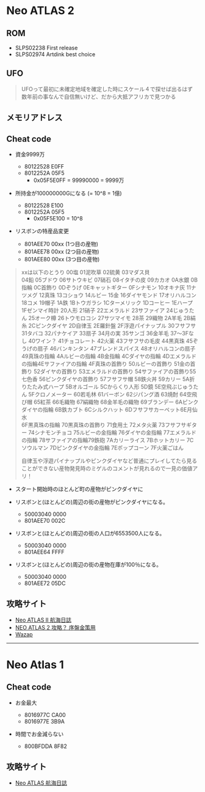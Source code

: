 Neo ATLAS 2
===========

## ROM
* SLPS02238		First release
* SLPS02974		Artdink best choice


## UFO
> UFOって最初に未確定地域を確定した時にスケール４で探せば出るはず
> 数年前の事なんで自信無いけど、だから大抵アフリカで見つかる


## メモリアドレス


## Cheat code

* 資金9999万
	* 80122528 E0FF
	* 8012252A 05F5
		* 0x05F5E0FF = 99990000 = 9999万

* 所持金が100000000Gになる (= 10^8 = 1億)
	* 80122528 E100
	* 8012252A 05F5
		* 0x05F5E100 = 10^8


* リスボンの特産品変更
	* 801AEE70 00xx (1つ目の産物)
	* 801AEE78 00xx (2つ目の産物)
	* 801AEE80 00xx (3つ目の産物)


>  xxは以下のとうり
>  00塩                01泥吹草          02硫黄              03マダス貝        
>  04鉛                05ブドウ          06サトウキビ        07硝石
>  08イタチの皮        09カカオ          0A水銀              0B指輪
>  0C首飾り            0Dぞうげ          0Eキャットギター    0Fシナモン
>  10オキナ灰          11ナツメグ        12真珠              13コショウ
>  14ルビー            15金              16ダイヤモンド      17オリハルコン
>  18コメ              19帽子            1A鉄                1Bトウガラシ
>  1Cターメリック      1Dコーヒー        1Eハープ            1Fゼンマイ時計
>  20人形              21硝子            22エメラルド        23サファイア
>  24じゅうたん        25オーク樽        26トウモロコシ      27サツマイモ
>  28茶                29織物            2A羊毛              2B絹糸
>  2Cピンクダイヤ      2D自律玉          2E羅針盤            2F浮遊パイナップル
>  30フサフサ          31タバコ          32パナケイア        33扇子
>  34月の実            35サンゴ          36金羊毛            37～3Fなし
>  40ワイン？          41チョコレート    42火薬              43フサフサの毛皮
>  44黒真珠            45ぞうげの扇子    46バンキンタン      47ブレンドスパイス
>  48オリハルコンの扇子49真珠の指輪      4Aルビーの指輪      4B金指輪
>  4Cダイヤの指輪      4Dエメラルドの指輪4Eサファイアの指輪  4F真珠の首飾り
>  50ルビーの首飾り    51金の首飾り      52ダイヤの首飾り    53エメラルドの首飾り
>  54サファイアの首飾り55七色香          56ピンクダイヤの首飾り
>  57フサフサ帽        58鉄火丼          59カリー            5A折りたたみ式ハープ
>  5Bオルゴール        5Cからくり人形    5D鏡                5E空飛ぶじゅうたん
>  5Fクロノメーター    60若毛林          61バーボン          62ジパング酒
>  63焼酎              64空飛び帽        65紅茶              66毛織物
>  67絹織物            68金羊毛の織物    69ブランデー        6Aピンクダイヤの指輪
>  6B鉄カブト          6Cシルクハット    6Dフサフサカーペット6E月仙水  
>  6F黒真珠の指輪      70黒真珠の首飾り  71食用土            72メタ火薬
>  73フサフサギター    74シナモンチョコ  75ルビーの金指輪    76ダイヤの金指輪
>  77エメラルドの指輪  78サファイアの指輪79鉄砲              7Aカリーライス
>  7Bホットカリー      7Cソウルマン      7Dピンクダイヤの金指輪
>  7Eポップコーン      7F火薬ごはん      
>  
>  自律玉や浮遊パイナップルやピンクダイヤなど普通にプレイしてたら見ることができない産物発見時のミゲルのコメントが見れるので一見の価値アリ！



* スタート開始時のほとんど町の産物がピンクダイヤに
* リスボンと(ほとんどの)周辺の街の産物がピンクダイヤになる。
	* 50003040 0000
	* 801AEE70 002C

* リスボンと(ほとんどの)周辺の街の人口が6553500人になる。
	* 50003040 0000
	* 801AEE64 FFFF

* リスボンと(ほとんどの)周辺の街の産物在庫が100％になる。
	* 50003040 0000
	* 801AEE72 05DC


## 攻略サイト
* [Neo ATLAS II 航海日誌](http://www.ne.jp/asahi/personal/heaven/games/atlas2/)
* [NEO ATLAS 2 攻略？ 序盤金策用](http://blog.goo.ne.jp/tarkarsar/e/a133cab21bf96e29051c5b451b493209)
* [Wazap](http://jp.wazap.com/game/4643/cheats/)



------------------------------------------------------------

Neo Atlas 1
===========

## Cheat code

* お金最大
	* 8016977C CA00
	* 8016977E 3B9A

* 時間でお金減らない
	* 800BFDDA 8F82


## 攻略サイト
* [Neo ATLAS 航海日誌](http://www.ne.jp/asahi/personal/heaven/games/atlas/)

